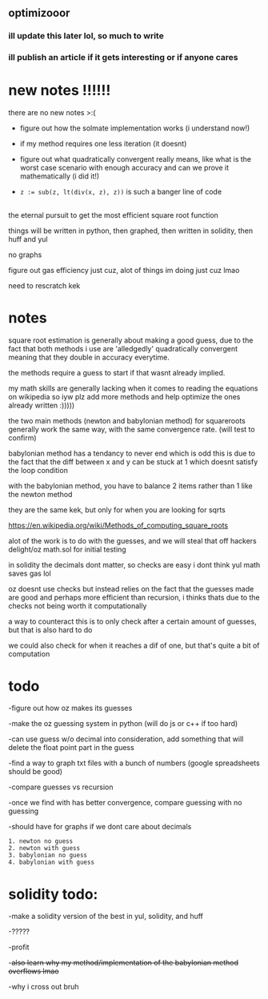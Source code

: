 ## optimizooor
### ill update this later lol, so much to write
### ill publish an article if it gets interesting or if anyone cares

# new notes !!!!!!

there are no new notes >:(

- figure out how the solmate implementation works (i understand now!)

- if my method requires one less iteration (it doesnt)

- figure out what quadratically convergent really means, like what is the worst case scenario with enough accuracy
and can we prove it mathematically (i did it!)

-  ``z := sub(z, lt(div(x, z), z))`` is such a banger line of code





##
the eternal pursuit to get the most efficient square root function 

things will be written in python, then graphed, then written in solidity, then huff and yul

no graphs

figure out gas efficiency just cuz, alot of things im doing just cuz lmao

need to rescratch kek

# notes
square root estimation is generally about making a good guess, 
due to the fact that both methods i use are 'alledgedly' quadratically convergent 
meaning that they double in accuracy everytime.

the methods require a guess to start if that wasnt already implied.

my math skills are generally lacking when it comes to reading the equations on wikipedia
so iyw plz add more methods and help optimize the ones already written :)))))

the two main methods (newton and babylonian method) for squareroots
generally work the same way, with the same convergence rate. (will test to confirm)

babylonian method has a tendancy to never end which is odd
this is due to the fact that the diff between x and y can be stuck at 1 which doesnt satisfy the loop condition

with the babylonian method, you have to balance 2 items rather than 1 like the newton method

they are the same kek, but only for when you are looking for sqrts

https://en.wikipedia.org/wiki/Methods_of_computing_square_roots

alot of the work is to do with the guesses, and we will steal that off
hackers delight/oz math.sol for initial testing

in solidity the decimals dont matter, so checks are easy
i dont think yul math saves gas lol

oz doesnt use checks but instead relies on the fact that the guesses made are good
and perhaps more efficient than recursion, i thinks thats due to the checks not being worth it computationally

a way to counteract this is to only check after a certain amount of guesses, but that is also hard to do


we could also check for when it reaches a dif of one, but that's quite a bit of computation

# todo
-figure out how oz makes its guesses

-make the oz guessing system in python (will do js or c++ if too hard)

-can use guess w/o decimal into consideration, add something that will delete the float point part in the guess

-find a way to graph txt files with a bunch of numbers (google spreadsheets should be good)

-compare guesses vs recursion

-once we find with has better convergence, compare guessing with no guessing

-should have for graphs if we dont care about decimals

    1. newton no guess
    2. newton with guess
    3. babylonian no guess
    4. babylonian with guess


# solidity todo:
-make a solidity version of the best in yul, solidity, and huff

-?????

-profit


-~~also learn why my method/implementation of the babylonian method overflows lmao~~

-why i cross out bruh
